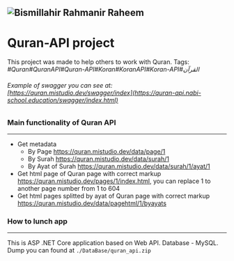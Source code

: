 ![Bismillahir Rahmanir Raheem](https://imanakhov.github.io/images/Bismillah_R_R.png "Bismillahir Rahmanir Raheem")
--------
# Quran-API project
This project was made to help others to work with Quran. Tags: _#Quran#QuranAPI#Quran-API#Koran#KoranAPI#Koran-API#القرآن‎_
###### Example of swagger you can see at: [https://quran.mistudio.dev/swagger/index](https://quran-api.nabi-school.education/swagger/index.html)

### Main functionality of Quran API
--------
- Get metadata
    - By Page https://quran.mistudio.dev/data/page/1
    - By Surah https://quran.mistudio.dev/data/surah/1
    - By Ayat of Surah https://quran.mistudio.dev/data/surah/1/ayat/1
- Get html page of Quran page with correct markup https://quran.mistudio.dev/pages/1/index.html, you can replace 1 to another page number from 1 to 604
- Get html pages splitted by ayat of Quran page with correct markup https://quran.mistudio.dev/data/pagehtml/1/byayats

### How to lunch app
--------
This is ASP .NET Core application based on Web API. Database - MySQL. Dump you can found at `./DataBase/quran_api.zip`

